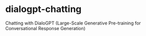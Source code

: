 # dialogpt-chatting
Chatting with DialoGPT (Large-Scale Generative Pre-training for Conversational Response Generation)
